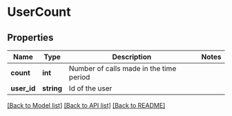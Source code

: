 # UserCount

## Properties

Name | Type | Description | Notes
------------ | ------------- | ------------- | -------------
**count** | **int** | Number of calls made in the time period |
**user_id** | **string** | Id of the user |

[[Back to Model list]](../../README.md#models) [[Back to API list]](../../README.md#endpoints) [[Back to README]](../../README.md)
